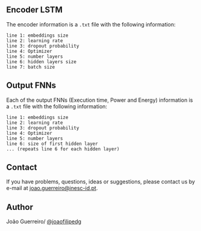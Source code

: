 ## Encoder LSTM
The encoder information is a ``.txt`` file with the following information:

    line 1: embeddings size
    line 2: learning rate
    line 3: dropout probability
    line 4: Optimizer
    line 5: number layers
    line 6: hidden layers size
    line 7: batch size

## Output FNNs
Each of the output FNNs (Execution time, Power and Energy) information is a ``.txt`` file with the following information:

    line 1: embeddings size
    line 2: learning rate
    line 3: dropout probability
    line 4: Optimizer
    line 5: number layers
    line 6: size of first hidden layer
    ... (repeats line 6 for each hidden layer)

## Contact
If you have problems, questions, ideas or suggestions, please contact us by e-mail at joao.guerreiro@inesc-id.pt.

## Author
João Guerreiro/ [@joaofilipedg](https://github.com/joaofilipedg)
